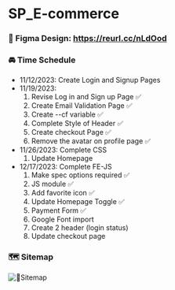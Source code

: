# SP_E-commerce

### 🎨 Figma Design: https://reurl.cc/nLdOod

### 🚘 Time Schedule

- 11/12/2023: Create Login and Signup Pages
- 11/19/2023:
  1. Revise Log in and Sign up Page ✅
  2. Create Email Validation Page ✅
  3. Create --cf variable ✅
  4. Complete Style of Header ✅
  5. Create checkout Page ✅
  6. Remove the avatar on profile page ✅
- 11/26/2023: Complete CSS
  1. Update Homepage
- 12/17/2023: Complete FE-JS
  1. Make spec options required ✅
  2. JS module ✅
  3. Add favorite icon ✅
  4. Update Homepage Toggle ✅
  5. Payment Form ✅
  6. Google Font import
  7. Create 2 header (login status)
  8. Update checkout page

### 🗺️ Sitemap

![📍Sitemap](https://github.com/Cty0305/SP_E-commerce/assets/89684822/58092273-7d28-4723-8688-59a384cd97cb)
